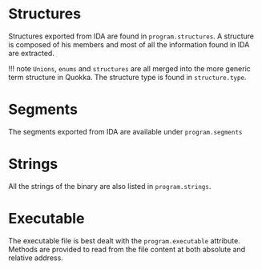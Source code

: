 # Structures

Structures exported from IDA are found in `program.structures`. A structure is 
composed of his members and most of all the information found in IDA are extracted.

!!! note
    `Unions`, `enums` and `structures` are all merged into the more generic 
    term structure in Quokka. The structure type is found in `structure.type`.

# Segments

The segments exported from IDA are available under `program.segments`

# Strings

All the strings of the binary are also listed in `program.strings`.

# Executable

The executable file is best dealt with the `program.executable` attribute. 
Methods are provided to read from the  file content at both absolute and 
relative address.

